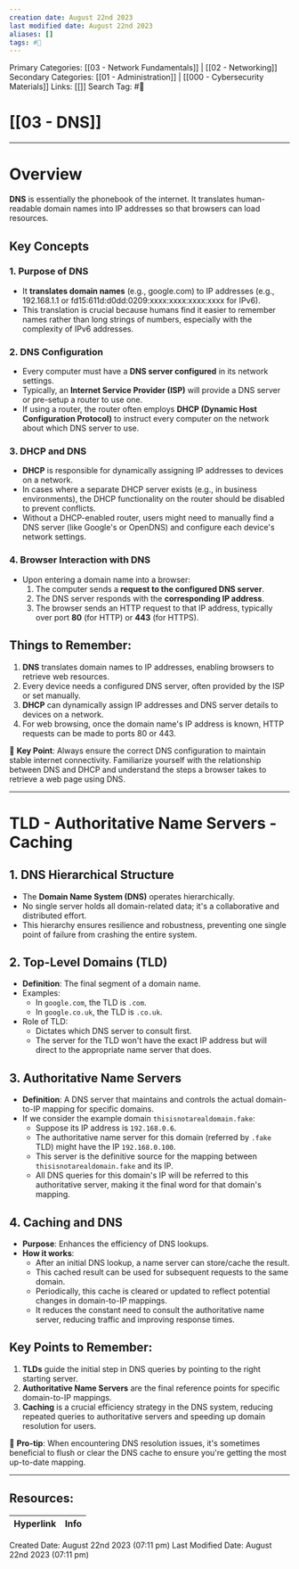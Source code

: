 ```yaml
---
creation date: August 22nd 2023
last modified date: August 22nd 2023
aliases: []
tags: #📖
---
```


Primary Categories: [[03 - Network Fundamentals]] | [[02 - Networking]] 
Secondary Categories: [[01 - Administration]] | [[000 - Cybersecurity Materials]] 
Links: [[]] 
Search Tag: #📖  

# [[03 - DNS]]  

___
# Overview

**DNS** is essentially the phonebook of the internet. It translates human-readable domain names into IP addresses so that browsers can load resources.
## Key Concepts

### 1. Purpose of DNS
- It **translates domain names** (e.g., google.com) to IP addresses (e.g., 192.168.1.1 or fd15:611d:d0dd:0209:xxxx:xxxx:xxxx:xxxx for IPv6).
- This translation is crucial because humans find it easier to remember names rather than long strings of numbers, especially with the complexity of IPv6 addresses.
### 2. DNS Configuration
- Every computer must have a **DNS server configured** in its network settings.
- Typically, an **Internet Service Provider (ISP)** will provide a DNS server or pre-setup a router to use one.
- If using a router, the router often employs **DHCP (Dynamic Host Configuration Protocol)** to instruct every computer on the network about which DNS server to use.
### 3. DHCP and DNS
- **DHCP** is responsible for dynamically assigning IP addresses to devices on a network.
- In cases where a separate DHCP server exists (e.g., in business environments), the DHCP functionality on the router should be disabled to prevent conflicts.
- Without a DHCP-enabled router, users might need to manually find a DNS server (like Google's or OpenDNS) and configure each device's network settings.
### 4. Browser Interaction with DNS
- Upon entering a domain name into a browser:
  1. The computer sends a **request to the configured DNS server**.
  2. The DNS server responds with the **corresponding IP address**.
  3. The browser sends an HTTP request to that IP address, typically over port **80** (for HTTP) or **443** (for HTTPS).
## Things to Remember:
1. **DNS** translates domain names to IP addresses, enabling browsers to retrieve web resources.
2. Every device needs a configured DNS server, often provided by the ISP or set manually.
3. **DHCP** can dynamically assign IP addresses and DNS server details to devices on a network.
4. For web browsing, once the domain name's IP address is known, HTTP requests can be made to ports 80 or 443.

🔑 **Key Point**: Always ensure the correct DNS configuration to maintain stable internet connectivity. Familiarize yourself with the relationship between DNS and DHCP and understand the steps a browser takes to retrieve a web page using DNS.

___
# TLD - Authoritative Name Servers - Caching

## 1. DNS Hierarchical Structure
- The **Domain Name System (DNS)** operates hierarchically.
- No single server holds all domain-related data; it's a collaborative and distributed effort.
- This hierarchy ensures resilience and robustness, preventing one single point of failure from crashing the entire system.
## 2. Top-Level Domains (TLD)
- **Definition**: The final segment of a domain name.
- Examples:
  - In `google.com`, the TLD is `.com`.
  - In `google.co.uk`, the TLD is `.co.uk`.
- Role of TLD:
  - Dictates which DNS server to consult first.
  - The server for the TLD won't have the exact IP address but will direct to the appropriate name server that does.
## 3. Authoritative Name Servers
- **Definition**: A DNS server that maintains and controls the actual domain-to-IP mapping for specific domains.
- If we consider the example domain `thisisnotarealdomain.fake`:
  - Suppose its IP address is `192.168.0.6`.
  - The authoritative name server for this domain (referred by `.fake` TLD) might have the IP `192.168.0.100`.
  - This server is the definitive source for the mapping between `thisisnotarealdomain.fake` and its IP.
  - All DNS queries for this domain's IP will be referred to this authoritative server, making it the final word for that domain's mapping.
## 4. Caching and DNS
- **Purpose**: Enhances the efficiency of DNS lookups.
- **How it works**:
  - After an initial DNS lookup, a name server can store/cache the result.
  - This cached result can be used for subsequent requests to the same domain.
  - Periodically, this cache is cleared or updated to reflect potential changes in domain-to-IP mappings.
  - It reduces the constant need to consult the authoritative name server, reducing traffic and improving response times.
## Key Points to Remember:
1. **TLDs** guide the initial step in DNS queries by pointing to the right starting server.
2. **Authoritative Name Servers** are the final reference points for specific domain-to-IP mappings.
3. **Caching** is a crucial efficiency strategy in the DNS system, reducing repeated queries to authoritative servers and speeding up domain resolution for users.

🔑 **Pro-tip**: When encountering DNS resolution issues, it's sometimes beneficial to flush or clear the DNS cache to ensure you're getting the most up-to-date mapping.

___

## Resources:

| Hyperlink | Info |
| --------- | ---- |


Created Date: August 22nd 2023 (07:11 pm) 
Last Modified Date: August 22nd 2023 (07:11 pm)
